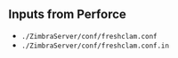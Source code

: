 ## Inputs from Perforce

- `./ZimbraServer/conf/freshclam.conf`
- `./ZimbraServer/conf/freshclam.conf.in`
